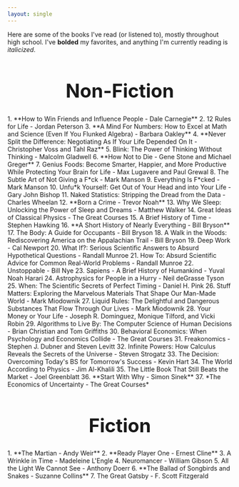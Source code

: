```yaml
---
layout: single
---
```


Here are some of the books I've read (or listened to), mostly throughout high school. I've **bolded** my favorites, and anything I'm currently reading is _italicized_.

<h1 id="Stanford-AI" style="font-size: 3em; text-align: center">Non-Fiction</h1>
1. **How to Win Friends and Influence People - Dale Carnegie**
2. 12 Rules for Life - Jordan Peterson
3. **A Mind For Numbers: How to Excel at Math and Science (Even If You Flunked Algebra) - Barbara Oakley**
4. **Never Split the Difference: Negotiating As If Your Life Depended On It - Christopher Voss and Tahl Raz**
5. Blink: The Power of Thinking Without Thinking - Malcolm Gladwell
6. **How Not to Die - Gene Stone and Michael Greger**
7. Genius Foods: Become Smarter, Happier, and More Productive While Protecting Your Brain for Life - Max Lugavere and Paul Grewal
8. The Subtle Art of Not Giving a F*ck - Mark Manson
9. Everything Is F*cked - Mark Manson
10. Unfu*k Yourself: Get Out of Your Head and into Your Life - Gary John Bishop
11. Naked Statistics: Stripping the Dread from the Data - Charles Wheelan
12. **Born a Crime - Trevor Noah**
13. Why We Sleep: Unlocking the Power of Sleep and Dreams - Matthew Walker
14. Great Ideas of Classical Physics - The Great Courses
15. A Brief History of Time - Stephen Hawking
16. **A Short History of Nearly Everything - Bill Bryson**
17. The Body: A Guide for Occupants - Bill Bryson
18. A Walk in the Woods: Rediscovering America on the Appalachian Trail - Bill Bryson
19. Deep Work - Cal Newport
20. What If?: Serious Scientific Answers to Absurd Hypothetical Questions - Randall Munroe
21. How To: Absurd Scientific Advice for Common Real-World Problems - Randall Munroe
22. Unstoppable - Bill Nye
23. Sapiens - A Brief History of Humankind - Yuval Noah Harari
24. Astrophysics for People in a Hurry - Neil deGrasse Tyson
25. When: The Scientific Secrets of Perfect Timing - Daniel H. Pink
26. Stuff Matters: Exploring the Marvelous Materials That Shape Our Man-Made World - Mark Miodownik
27. Liquid Rules: The Delightful and Dangerous Substances That Flow Through Our Lives - Mark Miodownik
28. Your Money or Your Life - Joseph R. Dominguez, Monique Tilford, and Vicki Robin
29. Algorithms to Live By: The Computer Science of Human Decisions - Brian Christian and Tom Griffiths
30. Behavioral Economics: When Psychology and Economics Collide - The Great Courses
31. Freakonomics - Stephen J. Dubner and Steven Levitt
32. Infinite Powers: How Calculus Reveals the Secrets of the Universe - Steven Strogatz
33. The Decision: Overcoming Today's BS for Tomorrow's Success - Kevin Hart
34. The World According to Physics - Jim Al-Khalili
35. The Little Book That Still Beats the Market - Joel Greenblatt
36. **Start With Why - Simon Sinek**
37. *The Economics of Uncertainty - The Great Courses*
<h1 id="Stanford-AI" style="font-size: 3em; text-align: center">Fiction</h1>
1. **The Martian - Andy Weir**
2. **Ready Player One - Ernest Cline**
3. A Wrinkle in Time - Madeleine L'Engle
4. Neuromancer - William Gibson
5. All the Light We Cannot See - Anthony Doerr
6. **The Ballad of Songbirds and Snakes - Suzanne Collins**
7. The Great Gatsby - F. Scott Fitzgerald
